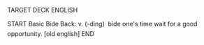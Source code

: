 TARGET DECK
ENGLISH

START
Basic
Bide
Back: v. (-ding)  bide one's time wait for a good opportunity. [old english]
END

